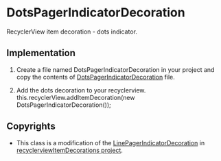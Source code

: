 # DotsPagerIndicatorDecoration
RecyclerView item decoration - dots indicator.

## Implementation
1. Create a file named DotsPagerIndicatorDecoration in your project and copy the contents of [DotsPagerIndicatorDecoration](https://github.com/amit20897/DotsPagerIndicatorDecoration/blob/master/DotsPagerIndicatorDecoration.java) file.

2. Add the dots decoration to your recyclerview.
    this.recyclerView.addItemDecoration(new DotsPagerIndicatorDecoration());

## Copyrights
* This class is a modification of the [LinePagerIndicatorDecoration](https://github.com/bleeding182/recyclerviewItemDecorations/blob/master/app/src/main/java/com/github/bleeding182/recyclerviewdecorations/viewpager/LinePagerIndicatorDecoration.java) in [recyclerviewItemDecorations project](https://github.com/bleeding182/recyclerviewItemDecorations).
